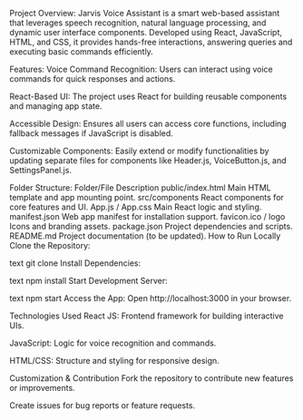 Project Overview:
Jarvis Voice Assistant is a smart web-based assistant that leverages speech recognition, natural language processing, and dynamic user interface components. Developed using React, JavaScript, HTML, and CSS, it provides hands-free interactions, answering queries and executing basic commands efficiently.

Features:
Voice Command Recognition: Users can interact using voice commands for quick responses and actions.

React-Based UI: The project uses React for building reusable components and managing app state.

Accessible Design: Ensures all users can access core functions, including fallback messages if JavaScript is disabled.

Customizable Components: Easily extend or modify functionalities by updating separate files for components like Header.js, VoiceButton.js, and SettingsPanel.js.

Folder Structure:
Folder/File	Description
public/index.html	Main HTML template and app mounting point.
src/components	React components for core features and UI.
App.js / App.css	Main React logic and styling.
manifest.json	Web app manifest for installation support.
favicon.ico / logo	Icons and branding assets.
package.json	Project dependencies and scripts.
README.md	Project documentation (to be updated).
How to Run Locally
Clone the Repository:

text
git clone <your-repo-url>
Install Dependencies:

text
npm install
Start Development Server:

text
npm start
Access the App:
Open http://localhost:3000 in your browser.

Technologies Used
React JS: Frontend framework for building interactive UIs.

JavaScript: Logic for voice recognition and commands.

HTML/CSS: Structure and styling for responsive design.

Customization & Contribution
Fork the repository to contribute new features or improvements.

Create issues for bug reports or feature requests.

